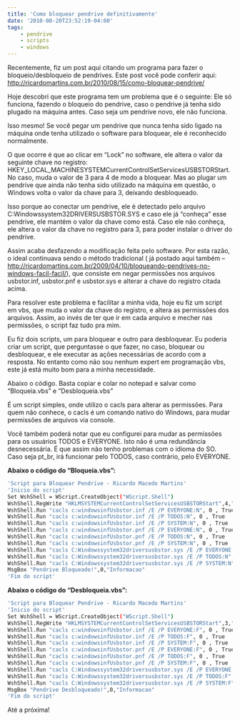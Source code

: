 ```yaml
---
title: 'Como bloquear pendrive definitivamente'
date: '2010-08-20T23:52:19-04:00'
tags:
    - pendrive
    - scripts
    - windows
---
```


Recentemente, fiz um post aqui citando um programa para fazer o bloqueio/desbloqueio de pendrives. Este post você pode conferir aqui: <http://ricardomartins.com.br/2010/08/15/como-bloquear-pendrive/>

Hoje descobri que este programa tem um problema que é o seguinte: Ele só funciona, fazendo o bloqueio do pendrive, caso o pendrive já tenha sido plugado na máquina antes. Caso seja um pendrive novo, ele não funciona.

Isso mesmo! Se você pegar um pendrive que nunca tenha sido ligado na máquina onde tenha utilizado o software para bloquear, ele é reconhecido normalmente.

O que ocorre é que ao clicar em “Lock” no software, ele altera o valor da seguinte chave no registro: HKEY\_LOCAL\_MACHINESYSTEMCurrentControlSetServicesUSBSTORStart. No caso, muda o valor de 3 para 4 de modo a bloquear. Mas ao plugar um pendrive que ainda não tenha sido utilizado na máquina em questão, o Windows volta o valor da chave para 3, deixando desbloqueado.

Isso porque ao conectar um pendrive, ele é detectado pelo arquivo C:Windowssystem32DRIVERSUSBSTOR.SYS e caso ele já “conheça” esse pendrive, ele mantém o valor da chave como está. Caso ele não conheça, ele altera o valor da chave no registro para 3, para poder instalar o driver do pendrive.

Assim acaba desfazendo a modificação feita pelo software. Por esta razão, o ideal continuava sendo o método tradicional ( já postado aqui também – <http://ricardomartins.com.br/2009/04/10/bloqueando-pendrives-no-windows-facil-facil/>), que consiste em negar permissões nos arquivos usbstor.inf, usbstor.pnf e usbstor.sys e alterar a chave do registro citada acima.

Para resolver este problema e facilitar a minha vida, hoje eu fiz um script em vbs, que muda o valor da chave do registro, e altera as permissões dos arquivos. Assim, ao invés de ter que ir em cada arquivo e mecher nas permissões, o script faz tudo pra mim.

Eu fiz dois scripts, um para bloquear e outro para desbloquear. Eu poderia criar um script, que perguntasse o que fazer, no caso, bloquear ou desbloquear, e ele executar as ações necessárias de acordo com a resposta. No entanto como não sou nenhum expert em programação vbs, este já está muito bom para a minha necessidade.

Abaixo o código. Basta copiar e colar no notepad e salvar como “Bloqueia.vbs” e “Desbloqueia.vbs”

É um script simples, onde utilizo o cacls para alterar as permissões. Para quem não conhece, o cacls é um comando nativo do Windows, para mudar permissões de arquivos via console.

Você também poderá notar que eu configurei para mudar as permissões para os usuários TODOS e EVERYONE. Isto não é uma redundância desnecessária. É que assim não tenho problemas com o idioma do SO. Caso seja pt\_br, irá funcionar pelo TODOS, caso contrário, pelo EVERYONE.

**Abaixo o código do “Bloqueia.vbs”:**

```bash
'Script para Bloquear Pendrive - Ricardo Macedo Martins'
'Inicio do script'
Set WshShell = WScript.CreateObject("WScript.Shell")
WshShell.RegWrite "HKLMSYSTEMCurrentControlSetServicesUSBSTORStart",4,"REG_DWORD"
WshShell.Run "cacls c:windowsinfUsbstor.inf /E /P EVERYONE:N", 0 , True
WshShell.Run "cacls c:windowsinfUsbstor.inf /E /P TODOS:N", 0 , True
WshShell.Run "cacls c:windowsinfUsbstor.inf /E /P SYSTEM:N", 0 , True
WshShell.Run "cacls c:windowsinfUsbstor.pnf /E /P EVERYONE:N", 0 , True
WshShell.Run "cacls c:windowsinfUsbstor.pnf /E /P TODOS:N", 0 , True
WshShell.Run "cacls c:windowsinfUsbstor.pnf /E /P SYSTEM:N", 0 , True
WshShell.Run "cacls C:Windowssystem32driversusbstor.sys /E /P EVERYONE:N", 0 , True
WshShell.Run "cacls C:Windowssystem32driversusbstor.sys /E /P TODOS:N", 0 , True
WshShell.Run "cacls C:Windowssystem32driversusbstor.sys /E /P SYSTEM:N", 0 , True
MsgBox "Pendrive Bloqueado!",0,"Informacao"
'Fim do script'
```

**Abaixo o código do “Desbloqueia.vbs”:**

```bash
'Script para Bloquear Pendrive - Ricardo Macedo Martins'
'Inicio do script'
Set WshShell = WScript.CreateObject("WScript.Shell")
WshShell.RegWrite "HKLMSYSTEMCurrentControlSetServicesUSBSTORStart",3,"REG_DWORD"
WshShell.Run "cacls c:windowsinfUsbstor.inf /E /P EVERYONE:F", 0 , True
WshShell.Run "cacls c:windowsinfUsbstor.inf /E /P TODOS:F", 0 , True
WshShell.Run "cacls c:windowsinfUsbstor.inf /E /P SYSTEM:F", 0 , True
WshShell.Run "cacls c:windowsinfUsbstor.pnf /E /P EVERYONE:F", 0 , True
WshShell.Run "cacls c:windowsinfUsbstor.pnf /E /P TODOS:F", 0 , True
WshShell.Run "cacls c:windowsinfUsbstor.pnf /E /P SYSTEM:F", 0 , True
WshShell.Run "cacls C:Windowssystem32driversusbstor.sys /E /P EVERYONE:F", 0 , True
WshShell.Run "cacls C:Windowssystem32driversusbstor.sys /E /P TODOS:F", 0 , True
WshShell.Run "cacls C:Windowssystem32driversusbstor.sys /E /P SYSTEM:F", 0 , True
MsgBox "Pendrive Desbloqueado!",0,"Informacao"
'Fim do script'
```

Até a próxima!
